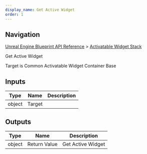 ```yaml
---
display_name: Get Active Widget
order: 1
---
```

## Navigation

[Unreal Engine Blueprint API Reference](https://dev.epicgames.com/documentation/en-us/unreal-engine/BlueprintAPI) > [Activatable Widget Stack](https://dev.epicgames.com/documentation/en-us/unreal-engine/BlueprintAPI/ActivatableWidgetStack)

Get Active Widget

Target is Common Activatable Widget Container Base

## Inputs

| Type | Name | Description |
| --- | --- | --- |
| object | Target |  |

## Outputs

| Type | Name | Description |
| --- | --- | --- |
| object | Return Value | Get Active Widget |
